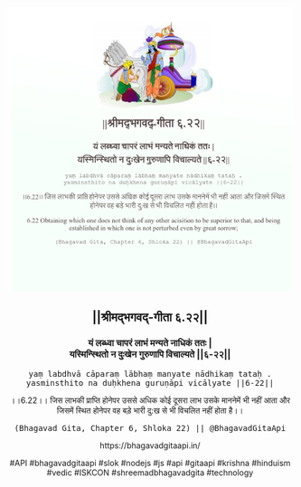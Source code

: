 <img src="../../asset/BG_6_22.png"/>
<center><h2>||श्रीमद्‍भगवद्‍-गीता ६.२२||</h2>
<h3>यं लब्ध्वा चापरं लाभं मन्यते नाधिकं ततः |<br/>यस्मिन्स्थितो न दुःखेन गुरुणापि विचाल्यते ||६-२२||</h3>
<pre>yaṃ labdhvā cāparaṃ lābhaṃ manyate nādhikaṃ tataḥ .<br/>yasminsthito na duḥkhena guruṇāpi vicālyate ||6-22||</pre>
<p>।।6.22।। जिस लाभकी प्राप्ति होनेपर उससे अधिक कोई दूसरा लाभ उसके माननेमें भी नहीं आता और जिसमें स्थित होनेपर वह बड़े भारी दु:ख से भी विचलित नहीं होता है।।</p>
<pre>(Bhagavad Gita, Chapter 6, Shloka 22) || @BhagavadGitaApi</pre><p>https://bhagavadgitaapi.in/</p><p>#API #bhagavadgitaapi #slok #nodejs #js #api #gitaapi #krishna #hinduism #vedic #ISKCON #shreemadbhagavadgita #technology</p></center>